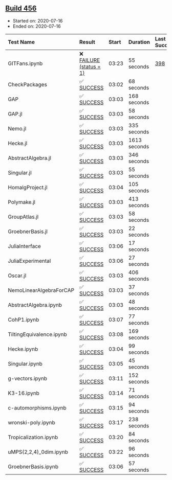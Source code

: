 ## [Build 456](https://oscarci.mathematik.uni-kl.de/job/oscar-stable/456/)

* Started on: 2020-07-16
* Ended on: 2020-07-16

| Test Name    | Result | Start | Duration | Last Success | First Failure |
|:-------------|:-------|:------|:---------|:-------------|:--------------|
| GITFans.ipynb | ❌ [FAILURE (status = 1)](https://oscarci.mathematik.uni-kl.de/job/oscar-stable/456/artifact/logs/build-456/GITFans.ipynb.log) | 03:23 | 55 seconds | [398](https://oscarci.mathematik.uni-kl.de/job/oscar-stable/398/) | [399](https://oscarci.mathematik.uni-kl.de/job/oscar-stable/399/) |
| CheckPackages | ✅ [SUCCESS](https://oscarci.mathematik.uni-kl.de/job/oscar-stable/456/artifact/logs/build-456/CheckPackages.log) | 03:02 | 68 seconds |  |  |
| GAP | ✅ [SUCCESS](https://oscarci.mathematik.uni-kl.de/job/oscar-stable/456/artifact/logs/build-456/GAP.log) | 03:03 | 168 seconds |  |  |
| GAP.jl | ✅ [SUCCESS](https://oscarci.mathematik.uni-kl.de/job/oscar-stable/456/artifact/logs/build-456/GAP.jl.log) | 03:03 | 58 seconds |  |  |
| Nemo.jl | ✅ [SUCCESS](https://oscarci.mathematik.uni-kl.de/job/oscar-stable/456/artifact/logs/build-456/Nemo.jl.log) | 03:03 | 335 seconds |  |  |
| Hecke.jl | ✅ [SUCCESS](https://oscarci.mathematik.uni-kl.de/job/oscar-stable/456/artifact/logs/build-456/Hecke.jl.log) | 03:03 | 1613 seconds |  |  |
| AbstractAlgebra.jl | ✅ [SUCCESS](https://oscarci.mathematik.uni-kl.de/job/oscar-stable/456/artifact/logs/build-456/AbstractAlgebra.jl.log) | 03:03 | 346 seconds |  |  |
| Singular.jl | ✅ [SUCCESS](https://oscarci.mathematik.uni-kl.de/job/oscar-stable/456/artifact/logs/build-456/Singular.jl.log) | 03:03 | 55 seconds |  |  |
| HomalgProject.jl | ✅ [SUCCESS](https://oscarci.mathematik.uni-kl.de/job/oscar-stable/456/artifact/logs/build-456/HomalgProject.jl.log) | 03:04 | 105 seconds |  |  |
| Polymake.jl | ✅ [SUCCESS](https://oscarci.mathematik.uni-kl.de/job/oscar-stable/456/artifact/logs/build-456/Polymake.jl.log) | 03:03 | 413 seconds |  |  |
| GroupAtlas.jl | ✅ [SUCCESS](https://oscarci.mathematik.uni-kl.de/job/oscar-stable/456/artifact/logs/build-456/GroupAtlas.jl.log) | 03:03 | 58 seconds |  |  |
| GroebnerBasis.jl | ✅ [SUCCESS](https://oscarci.mathematik.uni-kl.de/job/oscar-stable/456/artifact/logs/build-456/GroebnerBasis.jl.log) | 03:03 | 22 seconds |  |  |
| JuliaInterface | ✅ [SUCCESS](https://oscarci.mathematik.uni-kl.de/job/oscar-stable/456/artifact/logs/build-456/JuliaInterface.log) | 03:06 | 17 seconds |  |  |
| JuliaExperimental | ✅ [SUCCESS](https://oscarci.mathematik.uni-kl.de/job/oscar-stable/456/artifact/logs/build-456/JuliaExperimental.log) | 03:06 | 27 seconds |  |  |
| Oscar.jl | ✅ [SUCCESS](https://oscarci.mathematik.uni-kl.de/job/oscar-stable/456/artifact/logs/build-456/Oscar.jl.log) | 03:03 | 406 seconds |  |  |
| NemoLinearAlgebraForCAP | ✅ [SUCCESS](https://oscarci.mathematik.uni-kl.de/job/oscar-stable/456/artifact/logs/build-456/NemoLinearAlgebraForCAP.log) | 03:03 | 37 seconds |  |  |
| AbstractAlgebra.ipynb | ✅ [SUCCESS](https://oscarci.mathematik.uni-kl.de/job/oscar-stable/456/artifact/logs/build-456/AbstractAlgebra.ipynb.log) | 03:03 | 48 seconds |  |  |
| CohP1.ipynb | ✅ [SUCCESS](https://oscarci.mathematik.uni-kl.de/job/oscar-stable/456/artifact/logs/build-456/CohP1.ipynb.log) | 03:07 | 77 seconds |  |  |
| TiltingEquivalence.ipynb | ✅ [SUCCESS](https://oscarci.mathematik.uni-kl.de/job/oscar-stable/456/artifact/logs/build-456/TiltingEquivalence.ipynb.log) | 03:08 | 169 seconds |  |  |
| Hecke.ipynb | ✅ [SUCCESS](https://oscarci.mathematik.uni-kl.de/job/oscar-stable/456/artifact/logs/build-456/Hecke.ipynb.log) | 03:04 | 99 seconds |  |  |
| Singular.ipynb | ✅ [SUCCESS](https://oscarci.mathematik.uni-kl.de/job/oscar-stable/456/artifact/logs/build-456/Singular.ipynb.log) | 03:05 | 45 seconds |  |  |
| g-vectors.ipynb | ✅ [SUCCESS](https://oscarci.mathematik.uni-kl.de/job/oscar-stable/456/artifact/logs/build-456/g-vectors.ipynb.log) | 03:11 | 152 seconds |  |  |
| K3-16.ipynb | ✅ [SUCCESS](https://oscarci.mathematik.uni-kl.de/job/oscar-stable/456/artifact/logs/build-456/K3-16.ipynb.log) | 03:14 | 71 seconds |  |  |
| c-automorphisms.ipynb | ✅ [SUCCESS](https://oscarci.mathematik.uni-kl.de/job/oscar-stable/456/artifact/logs/build-456/c-automorphisms.ipynb.log) | 03:15 | 94 seconds |  |  |
| wronski-poly.ipynb | ✅ [SUCCESS](https://oscarci.mathematik.uni-kl.de/job/oscar-stable/456/artifact/logs/build-456/wronski-poly.ipynb.log) | 03:17 | 238 seconds |  |  |
| Tropicalization.ipynb | ✅ [SUCCESS](https://oscarci.mathematik.uni-kl.de/job/oscar-stable/456/artifact/logs/build-456/Tropicalization.ipynb.log) | 03:20 | 84 seconds |  |  |
| uMPS(2,2,4)_0dim.ipynb | ✅ [SUCCESS](https://oscarci.mathematik.uni-kl.de/job/oscar-stable/456/artifact/logs/build-456/uMPS-2-2-4-_0dim.ipynb.log) | 03:22 | 96 seconds |  |  |
| GroebnerBasis.ipynb | ✅ [SUCCESS](https://oscarci.mathematik.uni-kl.de/job/oscar-stable/456/artifact/logs/build-456/GroebnerBasis.ipynb.log) | 03:06 | 57 seconds |  |  |
